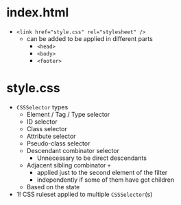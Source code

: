 # index.html
* `<link href="style.css" rel="stylesheet" />`
  * can be added to be applied in different parts
    * `<head>`
    * `<body>`
    * `<footer>`

# style.css
* `CSSSelector` types
  * Element / Tag / Type selector
  * ID selector
  * Class selector
  * Attribute selector
  * Pseudo-class selector
  * Descendant combinator selector
    * Unnecessary to be direct descendants
  * Adjacent sibling combinator `+`
    * applied just to the second element of the filter
    * independently if some of them have got children
  * Based on the state
* 1! CSS ruleset applied to multiple `CSSSelector`(s)
